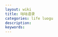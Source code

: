 ```yaml
---
layout: wiki
title: 咕咕语录
categories: life luogu
description: 
keywords: 
---
```


<!-- ⑨baka使用的是英文字符，小巧可爱，这突出了他国际化、情绪化还可爱的特点。而chenzhe使用的是中文字符，突出中华健儿的威♂武♂雄♂壮，与⑨baka的数量同步，用暗喻的手法证明了对⑨baka的爱意 -->

